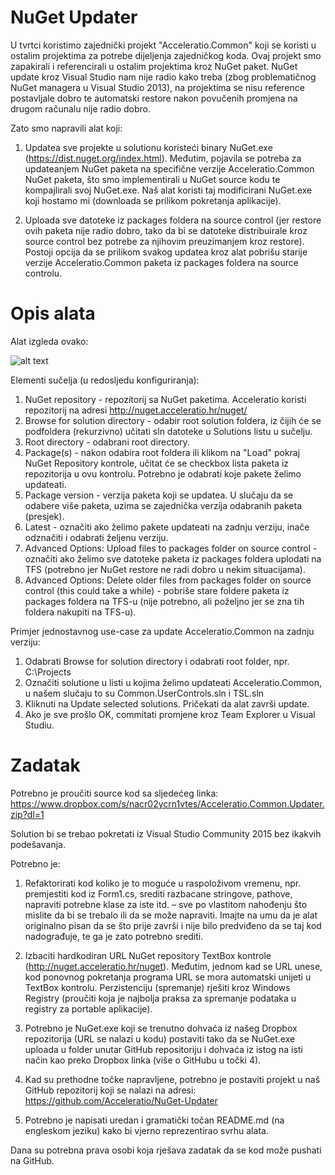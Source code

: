 # NuGet Updater
U tvrtci koristimo zajednički projekt "Acceleratio.Common" koji se koristi u ostalim projektima za potrebe dijeljenja zajedničkog koda. Ovaj projekt smo zapakirali i referencirali u ostalim projektima kroz NuGet paket.
NuGet update kroz Visual Studio nam nije radio kako treba (zbog problematičnog NuGet managera u Visual Studio 2013), na projektima se nisu reference postavljale dobro te automatski restore nakon povučenih promjena na drugom računalu nije radio dobro.

Zato smo napravili alat koji:

1. Updatea sve projekte u solutionu koristeći binary NuGet.exe (https://dist.nuget.org/index.html). 
Međutim, pojavila se potreba za updateanjem NuGet paketa na specifične verzije Acceleratio.Common NuGet paketa, što smo implementirali u NuGet source kodu te kompajlirali svoj NuGet.exe.
Naš alat koristi taj modificirani NuGet.exe koji hostamo mi (downloada se prilikom pokretanja aplikacije).

2. Uploada sve datoteke iz packages foldera na source control (jer restore ovih paketa nije radio dobro, tako da bi se datoteke distribuirale kroz source control bez potrebe za njihovim preuzimanjem kroz restore). Postoji opcija da se prilikom svakog updatea kroz alat pobrišu starije verzije Acceleratio.Common paketa iz packages foldera na source controlu.

# Opis alata
Alat izgleda ovako:

![alt text](https://www.dropbox.com/s/4j0qgjn204f69yd/updater.png?raw=1)

Elementi sučelja (u redosljedu konfiguriranja):

1. NuGet repository - repozitorij sa NuGet paketima. Acceleratio koristi repozitorij na adresi http://nuget.acceleratio.hr/nuget/
2. Browse for solution directory - odabir root solution foldera, iz čijih će se podfoldera (rekurzivno) učitati sln datoteke u Solutions listu u sučelju.
3. Root directory - odabrani root directory.
4. Package(s) - nakon odabira root foldera ili klikom na "Load" pokraj NuGet Repository kontrole, učitat će se checkbox lista paketa iz repozitorija u ovu kontrolu. Potrebno je odabrati koje pakete želimo updateati.
5. Package version - verzija paketa koji se updatea. U slučaju da se odabere više paketa, uzima se zajednička verzija odabranih paketa (presjek).
6. Latest - označiti ako želimo pakete updateati na zadnju verziju, inače odznačiti i odabrati željenu verziju.
7. Advanced Options: Upload files to packages folder on source control - označiti ako želimo sve datoteke paketa iz packages foldera uplodati na TFS (potrebno jer NuGet restore ne radi dobro u nekim situacijama).
8. Advanced Options: Delete older files from packages folder on source control (this could take a while) - pobriše stare foldere paketa iz packages foldera na TFS-u (nije potrebno, ali poželjno jer se zna tih foldera nakupiti na TFS-u).

Primjer jednostavnog use-case za update Acceleratio.Common na zadnju verziju:

1. Odabrati Browse for solution directory i odabrati root folder, npr. C:\Projects
2. Označiti solutione u listi u kojima želimo updateati Acceleratio.Common, u našem slučaju to su Common.UserControls.sln i TSL.sln
3. Kliknuti na Update selected solutions. Pričekati da alat završi update.
4. Ako je sve prošlo OK, commitati promjene kroz Team Explorer u Visual Studiu.

# Zadatak

Potrebno je proučiti source kod sa sljedećeg linka:
https://www.dropbox.com/s/nacr02ycrn1vtes/Acceleratio.Common.Updater.zip?dl=1

Solution bi se trebao pokretati iz Visual Studio Community 2015 bez ikakvih podešavanja.

Potrebno je:

1. Refaktorirati kod koliko je to moguće u raspoloživom vremenu, npr. premjestiti kod iz Form1.cs, srediti razbacane stringove, pathove, napraviti potrebne klase za iste itd. – sve po vlastitom nahođenju što mislite da bi se trebalo ili da se može napraviti. Imajte na umu da je alat originalno pisan da se što prije završi i nije bilo predviđeno da se taj kod nadograđuje, te ga je zato potrebno srediti.

2. Izbaciti hardkodiran URL NuGet repository TextBox kontrole (http://nuget.acceleratio.hr/nuget). Međutim, jednom kad se URL unese, kod ponovnog pokretanja programa URL se mora automatski unijeti u TextBox kontrolu. Perzistenciju (spremanje) rješiti kroz Windows Registry (proučiti koja je najbolja praksa za spremanje podataka u registry za portable aplikacije).

3. Potrebno je NuGet.exe koji se trenutno dohvaća iz našeg Dropbox repozitorija (URL se nalazi u kodu) postaviti tako da se NuGet.exe uploada u folder unutar GitHub repositoriju i dohvaća iz istog na isti način kao preko Dropbox linka (više o GitHubu u točki 4).

4. Kad su prethodne točke napravljene, potrebno je postaviti projekt u naš GitHub repozitorij koji se nalazi na adresi: https://github.com/Acceleratio/NuGet-Updater

5. Potrebno je napisati uredan i gramatički točan README.md (na engleskom jeziku) kako bi vjerno reprezentirao svrhu alata. 

Dana su potrebna prava osobi koja rješava zadatak da se kod može pushati na GitHub.

